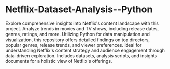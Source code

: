 # Netflix-Dataset-Analysis--Python

Explore comprehensive insights into Netflix's content landscape with this project. Analyze trends in movies and TV shows, including release dates, genres, ratings, and more. Utilizing Python for data manipulation and visualization, this repository offers detailed findings on top directors, popular genres, release trends, and viewer preferences. Ideal for understanding Netflix's content strategy and audience engagement through data-driven exploration. Includes datasets, analysis scripts, and insights documents for a holistic view of Netflix's offerings.
